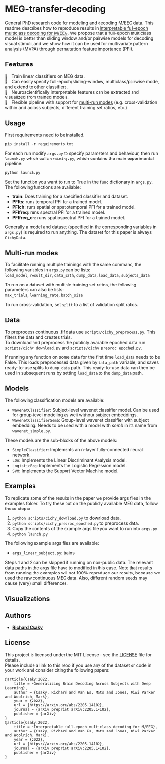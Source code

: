 # MEG-transfer-decoding
General PhD research code for modeling and decoding M/EEG data. This readme describes how to reproduce results in [Interpretable full-epoch multiclass decoding for M/EEG](https://arxiv.org/abs/2205.14102). We propose that a full-epoch multiclass model is better than sliding window and/or pairwise models for decoding visual stimuli, and we show how it can be used for multivariate pattern analysis (MVPA) through permutation feature importance (PFI).


## Features
  :magnet: &nbsp; Train linear classifiers on MEG data.  
  :rocket: &nbsp; Can easily specify full-epoch/sliding-window, multiclass/pairwise mode, and extend to other classifiers.  
  :brain: &nbsp; Neuroscientifically interpretable features can be extracted and visualized from trained models.  
  :twisted_rightwards_arrows: &nbsp; Flexible pipeline with support for [multi-run modes](https://github.com/ricsinaruto/MEG-group-decode/edit/main/README.md#multi-run-modes) (e.g. cross-validation within and across subjects, different training set ratios, etc.)


## Usage
First requirements need to be installed.
```
pip install -r requirements.txt
```

For each run modify ```args.py``` to specify parameters and behaviour, then run ```launch.py``` which calls ```training.py```, which contains the main experimental pipeline:
```
python launch.py
```
Set the function you want to run to True in the ```func``` dictionary in ```args.py```.
The following functions are available:
* **train**: Does training for a specified classifier and dataset.
* **PFIts**: runs temporal PFI for a trained model.
* **PFIch**: runs spatial or spatiotemporal PFI for a trained model.
* **PFIfreq**: runs spectral PFI for a trained model.
* **PFIfreq_ch**: runs spatiospectral PFI for a trained model.

Generally a model and dataset (specified in the corresponding variables in ```args.py```) is required to run anything. The dataset for this paper is always ```CichyData```.

## Multi-run modes
To facilitate running multiple trainings with the same command, the following variables in ```args.py``` can be lists:  
```load_model```, ```result_dir```, ```data_path```, ```dump_data```, ```load_data```, ```subjects_data```

To run on a dataset with multiple training set ratios, the following parameters can also be lists:  
```max_trials```, ```learning_rate```, ```batch_size```

To run cross-validation, set ```split``` to a list of validation split ratios.

## Data
To preprocess continuous .fif data use ```scripts/cichy_preprocess.py```. This filters the data and creates trials.  
To download and preprocess the publicly available epoched data run ```scripts/cichy_download.py``` and ```scripts/cichy_preproc_epoched.py```.

If running any function on some data for the first time ```load_data``` needs to be False. This loads preprocessed data given by ```data_path``` variable, and saves ready-to-use splits to ```dump_data``` path. This ready-to-use data can then be used in subsequent runs by setting ```load_data``` to the ```dump_data``` path.

## Models
The following classification models are available:
* ```WavenetClassifier```: Subject-level wavenet classifier model. Can be used for group-level modeling as well without subject embeddings.
* ```WavenetClassifierSemb```: Group-level wavenet classifier with subject embedding. Needs to be used with a model with *semb* in its name from ```wavenet_simple.py```.  

These models are the sub-blocks of the above models:
* ```SimpleClassifier```: Implements an n-layer fully-connected neural network.
* ```LDA```: Implements the Linear Discriminant Analysis model.
* ```LogisticReg```: Implements the Logistic Regression model.
* ```SVM```: Implements the Support Vector Machine model.

## Examples
To replicate some of the results in the paper we provide args files in the examples folder. To try these out on the publicly available MEG data, follow these steps:  
1. ```python scripts/cichy_download.py``` to download data.
2. ```python scripts/cichy_preproc_epoched.py``` to preprocess data.
3. Copy the contents of the example args file you want to run into ```args.py```
4. ```python launch.py```

The following example args files are available:
* ```args_linear_subject.py```: trains 

Steps 1 and 2 can be skipped if running on non-public data. The relevant data paths in the args file have to modified in this case. Note that results from running the examples will not 100% reproduce our results, because we used the raw continuous MEG data. Also, different random seeds may cause (very) small differences.

## Visualizations


## Authors
* **[Richard Csaky](https://ricsinaruto.github.io)**

## License
This project is licensed under the MIT License - see the [LICENSE](https://github.com/ricsinaruto/MEG-group-decode/blob/master/LICENSE) file for details.  
Please include a link to this repo if you use any of the dataset or code in your work and consider citing the following papers:
```
@article{Csaky:2022,
    title = {Generalizing Brain Decoding Across Subjects with Deep Learning},
    author = {Csaky, Richard and Van Es, Mats and Jones, Oiwi Parker and Woolrich, Mark},
    year = {2022},
    url = {https://arxiv.org/abs/2205.14102},
    journal	= {arXiv preprint arXiv:2205.14102},
    publisher = {arXiv}
}
@article{Csaky:2022,
    title = {Interpretable full-epoch multiclass decoding for M/EEG},
    author = {Csaky, Richard and Van Es, Mats and Jones, Oiwi Parker and Woolrich, Mark},
    year = {2022},
    url = {https://arxiv.org/abs/2205.14102},
    journal	= {arXiv preprint arXiv:2205.14102},
    publisher = {arXiv}
}
```
